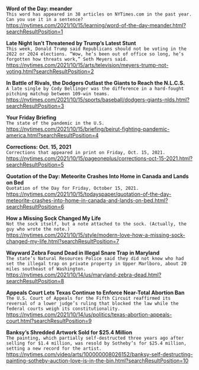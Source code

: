 **Word of the Day: meander**\
`This word has appeared in 38 articles on NYTimes.com in the past year. Can you use it in a sentence?`\
https://nytimes.com/2021/10/15/learning/word-of-the-day-meander.html?searchResultPosition=1

**Late Night Isn’t Threatened by Trump’s Latest Stunt**\
`This week, Donald Trump said Republicans should not be voting in the 2022 or 2024 elections. “Wow, he’s been out of office so long, he’s forgotten how threats work,” Seth Meyers said.`\
https://nytimes.com/2021/10/15/arts/television/meyers-trump-not-voting.html?searchResultPosition=2

**In Battle of Rivals, the Dodgers Outlast the Giants to Reach the N.L.C.S.**\
`A late single by Cody Bellinger was the difference in a hard-fought pitching matchup between 109-win teams.`\
https://nytimes.com/2021/10/15/sports/baseball/dodgers-giants-nlds.html?searchResultPosition=3

**Your Friday Briefing**\
`The state of the pandemic in the U.S.`\
https://nytimes.com/2021/10/15/briefing/beirut-fighting-pandemic-america.html?searchResultPosition=4

**Corrections: Oct. 15, 2021**\
`Corrections that appeared in print on Friday, Oct. 15, 2021.`\
https://nytimes.com/2021/10/15/pageoneplus/corrections-oct-15-2021.html?searchResultPosition=5

**Quotation of the Day: Meteorite Crashes Into Home in Canada and Lands on Bed**\
`Quotation of the Day for Friday, October 15, 2021.`\
https://nytimes.com/2021/10/15/todayspaper/quotation-of-the-day-meteorite-crashes-into-home-in-canada-and-lands-on-bed.html?searchResultPosition=6

**How a Missing Sock Changed My Life**\
`Not the sock itself, but a note attached to the sock. (Actually, the guy who wrote the note.)`\
https://nytimes.com/2021/10/15/style/modern-love-how-a-missing-sock-changed-my-life.html?searchResultPosition=7

**Wayward Zebra Found Dead in Illegal Snare Trap in Maryland**\
`The state’s Natural Resources Police said they did not know who had set the illegal trap on private property in Upper Marlboro, about 20 miles southeast of Washington.`\
https://nytimes.com/2021/10/14/us/maryland-zebra-dead.html?searchResultPosition=8

**Appeals Court Lets Texas Continue to Enforce Near-Total Abortion Ban**\
`The U.S. Court of Appeals for the Fifth Circuit reaffirmed its reversal of a lower judge’s ruling that blocked the law while the federal courts weigh its constitutionality.`\
https://nytimes.com/2021/10/14/us/politics/texas-abortion-appeals-court.html?searchResultPosition=9

**Banksy’s Shredded Artwork Sold for $25.4 Million**\
`The painting, which partially self-destructed three years ago after selling for $1.4 million, was resold by Sotheby’s for $25.4 million, setting a new record for the artist.`\
https://nytimes.com/video/arts/100000008026152/banksy-self-destructing-painting-sotheby-auction-love-is-in-the-bin.html?searchResultPosition=10


